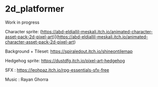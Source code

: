 # 2d_platformer
Work in progress


Character sprite: (https://abd-eldjallil-meskali.itch.io/animated-character-asset-pack-2d-pixel-art)](https://abd-eldjallil-meskali.itch.io/animated-character-asset-pack-2d-pixel-art) 

Background + Tileset: https://spiraledout.itch.io/shineontilemap

Hedgehog sprite: https://dustdfg.itch.io/pixel-art-hedgehog

SFX : https://leohpaz.itch.io/rpg-essentials-sfx-free

Music : Rayan Ghorra
